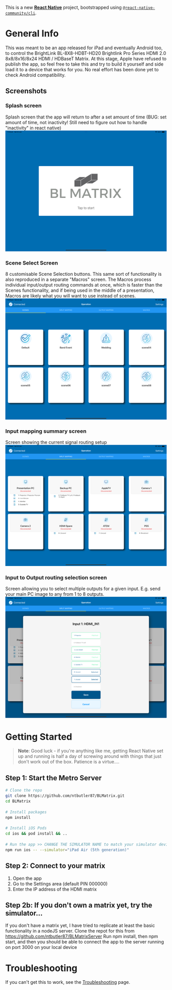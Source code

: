 This is a new [**React Native**](https://reactnative.dev) project, bootstrapped using [`@react-native-community/cli`](https://github.com/react-native-community/cli).

# General Info
This was meant to be an app released for iPad and eventually Android too, to control the BrightLink BL-8X8-HDBT-HD20 Brightlink Pro Series HDMI 2.0 8x8/8x16/8x24 HDMI / HDBaseT Matrix. At this stage, Apple have refused to publish the app, so feel free to take this and try to build it yourself and side load it to a device that works for you. No real effort has been done yet to check Android compatibility.

## Screenshots
### Splash screen
Splash screen that the app will return to after a set amount of time (BUG: set amount of time, not inactivity! Still need to figure out how to handle "inactivity" in react native)
![App Splash Screen](/resources/splash.png)
### Scene Select Screen
8 customisable Scene Selection buttons.
This same sort of functionality is also reproduced in a separate "Macros" screen. The Macros process individual input/output routing commands at once, which is faster than the Scenes functionality, and if being used in the middle of a presentation, Macros are likely what you will want to use instead of scenes.
![Scenes Screen](/resources/scenes.png)
### Input mapping summary screen
Screen showing the current signal routing setup
![Input Mapping Screen](/resources/inputmapping.png)
### Input to Output routing selection screen
Screen allowing you to select multiple outputs for a given input. E.g. send your main PC image to any from 1 to 8 outputs.
![Input Mapping Output Selector](/resources/mapping2.png)

# Getting Started

>**Note**: Good luck - if you're anything like me, getting React Native set up and running is half a day of screwing around with things that just don't work out of the box. Patience is a virtue....

## Step 1: Start the Metro Server

```bash
# Clone the repo
git clone https://github.com/ntbutler87/BLMatrix.git
cd BLMatrix

# Install packages
npm install

# Install iOS Pods
cd ios && pod install && ..

# Run the app >> CHANGE THE SIMULATOR NAME to match your simulator device name
npm run ios -- --simulator="iPad Air (5th generation)"
```

## Step 2: Connect to your matrix
1. Open the app
2. Go to the Settings area (default PIN 000000)
3. Enter the IP address of the HDMI matrix

## Step 2b: If you don't own a matrix yet, try the simulator...
If you don't have a matrix yet, I have tried to replicate at least the basic functionality in a nodeJS server.
Clone the repot for this from https://github.com/ntbutler87/BLMatrixServer
Run npm install, then npm start, and then you should be able to connect the app to the server running on port 3000 on your local device

# Troubleshooting

If you can't get this to work, see the [Troubleshooting](https://reactnative.dev/docs/troubleshooting) page.
